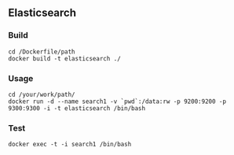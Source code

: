 ## Elasticsearch

### Build

```
cd /Dockerfile/path
docker build -t elasticsearch ./
```

### Usage 

```
cd /your/work/path/
docker run -d --name search1 -v `pwd`:/data:rw -p 9200:9200 -p 9300:9300 -i -t elasticsearch /bin/bash
```

### Test

```
docker exec -t -i search1 /bin/bash
```